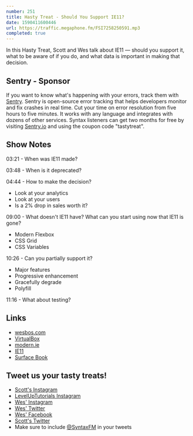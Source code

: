 ```yaml
---
number: 251
title: Hasty Treat - Should You Support IE11?
date: 1590411600446
url: https://traffic.megaphone.fm/FSI7258250591.mp3
completed: true
---
```


In this Hasty Treat, Scott and Wes talk about IE11 — should you support it, what to be aware of if you do, and what data is important in making that decision. 

## Sentry - Sponsor
If you want to know what's happening with your errors, track them with [Sentry](https://sentry.io/). Sentry is open-source error tracking that helps developers monitor and fix crashes in real time. Cut your time on error resolution from five hours to five minutes. It works with any language and integrates with dozens of other services. Syntax listeners can get two months for free by visiting [Sentry.io](https://sentry.io/) and using the coupon code "tastytreat".

## Show Notes

03:21 - When was IE11 made?

03:48 - When is it deprecated?

04:44 - How to make the decision?

* Look at your analytics
* Look at your users
* Is a 2% drop in sales worth it?

09:00 - What doesn't IE11 have? What can you start using now that IE11 is gone?

* Modern Flexbox
* CSS Grid
* CSS Variables

10:26 - Can you partially support it?

* Major features
* Progressive enhancement
* Gracefully degrade
* Polyfill

11:16 - What about testing?

## Links
* [wesbos.com](https://wesbos.com/)
* [VirtualBox](https://www.virtualbox.org/)
* [modern.ie](http://modern.ie/)
* [IE11](https://support.microsoft.com/en-us/help/17621/internet-explorer-downloads)
* [Surface Book](https://www.microsoft.com/en-us/p/surface-book-3/8xbw9g3z71f1)

## Tweet us your tasty treats!
* [Scott's Instagram](https://www.instagram.com/stolinski/)
* [LevelUpTutorials Instagram](https://www.instagram.com/LevelUpTutorials/)
* [Wes' Instagram](https://www.instagram.com/wesbos/)
* [Wes' Twitter](https://twitter.com/wesbos)
* [Wes' Facebook](https://www.facebook.com/wesbos.developer)
* [Scott's Twitter](https://twitter.com/stolinski)
* Make sure to include [@SyntaxFM](https://twitter.com/SyntaxFM) in your tweets